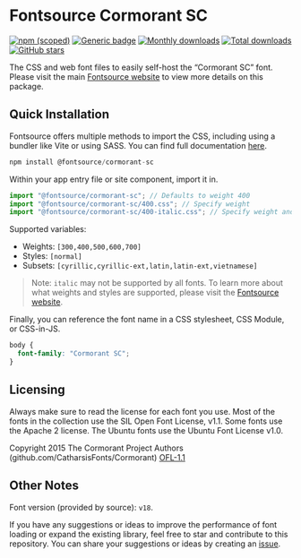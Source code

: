 # Fontsource Cormorant SC

[![npm (scoped)](https://img.shields.io/npm/v/@fontsource/cormorant-sc?color=brightgreen)](https://www.npmjs.com/package/@fontsource/cormorant-sc) [![Generic badge](https://img.shields.io/badge/fontsource-passing-brightgreen)](https://github.com/fontsource/fontsource) [![Monthly downloads](https://badgen.net/npm/dm/@fontsource/cormorant-sc)](https://github.com/fontsource/fontsource) [![Total downloads](https://badgen.net/npm/dt/@fontsource/cormorant-sc)](https://github.com/fontsource/fontsource) [![GitHub stars](https://img.shields.io/github/stars/fontsource/fontsource.svg?style=social&label=Star)](https://github.com/fontsource/fontsource/stargazers)

The CSS and web font files to easily self-host the “Cormorant SC” font. Please visit the main [Fontsource website](https://fontsource.org/fonts/cormorant-sc) to view more details on this package.

## Quick Installation

Fontsource offers multiple methods to import the CSS, including using a bundler like Vite or using SASS. You can find full documentation [here](https://fontsource.org/docs/getting-started/introduction).

```javascript
npm install @fontsource/cormorant-sc
```

Within your app entry file or site component, import it in.

```javascript
import "@fontsource/cormorant-sc"; // Defaults to weight 400
import "@fontsource/cormorant-sc/400.css"; // Specify weight
import "@fontsource/cormorant-sc/400-italic.css"; // Specify weight and style
```

Supported variables:
- Weights: `[300,400,500,600,700]`
- Styles: `[normal]`
- Subsets: `[cyrillic,cyrillic-ext,latin,latin-ext,vietnamese]`

> Note: `italic` may not be supported by all fonts. To learn more about what weights and styles are supported, please visit the [Fontsource website](https://fontsource.org/fonts/cormorant-sc).

Finally, you can reference the font name in a CSS stylesheet, CSS Module, or CSS-in-JS.

```css
body {
  font-family: "Cormorant SC";
}
```

## Licensing
Always make sure to read the license for each font you use. Most of the fonts in the collection use the SIL Open Font License, v1.1. Some fonts use the Apache 2 license. The Ubuntu fonts use the Ubuntu Font License v1.0.

Copyright 2015 The Cormorant Project Authors (github.com/CatharsisFonts/Cormorant)
[OFL-1.1](https://openfontlicense.org)

## Other Notes
Font version (provided by source): `v18`.

If you have any suggestions or ideas to improve the performance of font loading or expand the existing library, feel free to star and contribute to this repository. You can share your suggestions or ideas by creating an [issue](https://github.com/fontsource/fontsource/issues).